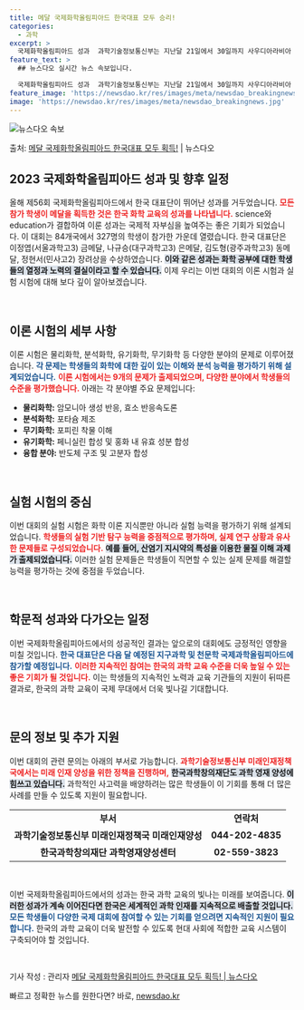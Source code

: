 ```yaml
---
title: 메달 국제화학올림피아드 한국대표 모두 승리!
categories:
  - 과학
excerpt: >
  국제화학올림피아드 성과  과학기술정보통신부는 지난달 21일에서 30일까지 사우디아라비아 리야드에서 열린 제5…
feature_text: >
  ## 뉴스다오 실시간 뉴스 속보입니다.

  국제화학올림피아드 성과  과학기술정보통신부는 지난달 21일에서 30일까지 사우디아라비아 리야드에서 열린 제5…
feature_image: 'https://newsdao.kr/res/images/meta/newsdao_breakingnews.jpg'
image: 'https://newsdao.kr/res/images/meta/newsdao_breakingnews.jpg'
---
```


![뉴스다오 속보](https://newsdao.kr/res/images/meta/newsdao_breakingnews.jpg)

<p>출처: <a href="https://newsdao.kr/5186" rel="dofollow">메달 국제화학올림피아드 한국대표 모두 획득!</a> | 뉴스다오</p>

<h2 data-ke-size="size26">2023 국제화학올림피아드 성과 및 향후 일정</h2>

<p data-ke-size="size16">올해 제56회 국제화학올림피아드에서 한국 대표단이 뛰어난 성과를 거두었습니다. <b><span style="color: #ee2323;">모든 참가 학생이 메달을 획득한 것은 한국 화학 교육의 성과를 나타냅니다.</span></b> science와 education가 결합하여 이룬 성과는 국제적 자부심을 높여주는 좋은 기회가 되었습니다. 이 대회는 84개국에서 327명의 학생이 참가한 가운데 열렸습니다. 한국 대표단은 이정엽(서울과학고3) 금메달, 나규승(대구과학고3) 은메달, 김도형(광주과학고3) 동메달, 정현서(민사고2) 장려상을 수상하였습니다. <b><span style="background-color: #21538527;">이와 같은 성과는 화학 공부에 대한 학생들의 열정과 노력의 결실이라고 할 수 있습니다.</span></b> 이제 우리는 이번 대회의 이론 시험과 실험 시험에 대해 보다 깊이 알아보겠습니다.</p>

<p data-ke-size="size16">&nbsp;</p>

<h2 data-ke-size="size26">이론 시험의 세부 사항</h2>

<p data-ke-size="size16">이론 시험은 물리화학, 분석화학, 유기화학, 무기화학 등 다양한 분야의 문제로 이루어졌습니다. <b><span style="color: #1a5490;">각 문제는 학생들의 화학에 대한 깊이 있는 이해와 분석 능력을 평가하기 위해 설계되었습니다.</span></b> <b><span style="color: #ee2323;">이론 시험에서는 9개의 문제가 출제되었으며, 다양한 분야에서 학생들의 수준을 평가했습니다.</span></b> 아래는 각 분야별 주요 문제입니다:</p>

<ul>
<li><b>물리화학:</b> 암모니아 생성 반응, 효소 반응속도론</li>
<li><b>분석화학:</b> 포타슘 제조</li>
<li><b>무기화학:</b> 포피린 착물 이해</li>
<li><b>유기화학:</b> 페니실린 합성 및 홍화 내 유효 성분 합성</li>
<li><b>융합 분야:</b> 반도체 구조 및 고분자 합성</li>
</ul>

<p data-ke-size="size16">&nbsp;</p>

<h2 data-ke-size="size26">실험 시험의 중심</h2>

<p data-ke-size="size16">이번 대회의 실험 시험은 화학 이론 지식뿐만 아니라 실험 능력을 평가하기 위해 설계되었습니다. <b><span style="color: #ee2323;">학생들의 실험 기반 탐구 능력을 중점적으로 평가하며, 실제 연구 상황과 유사한 문제들로 구성되었습니다.</span></b> <b><span style="background-color: #21538527;">예를 들어, 산염기 지시약의 특성을 이용한 물질 이해 과제가 출제되었습니다.</span></b> 이러한 실험 문제들은 학생들이 직면할 수 있는 실제 문제를 해결할 능력을 평가하는 것에 중점을 두었습니다.</p>

<p data-ke-size="size16">&nbsp;</p>

<h2 data-ke-size="size26">학문적 성과와 다가오는 일정</h2>

<p data-ke-size="size16">이번 국제화학올림피아드에서의 성공적인 결과는 앞으로의 대회에도 긍정적인 영향을 미칠 것입니다. <b><span style="color: #1a5490;">한국 대표단은 다음 달 예정된 지구과학 및 천문학 국제과학올림피아드에 참가할 예정입니다.</span></b> <b><span style="color: #ee2323;">이러한 지속적인 참여는 한국의 과학 교육 수준을 더욱 높일 수 있는 좋은 기회가 될 것입니다.</span></b> 이는 학생들의 지속적인 노력과 교육 기관들의 지원이 뒤따른 결과로, 한국의 과학 교육이 국제 무대에서 더욱 빛나길 기대합니다.</p>

<p data-ke-size="size16">&nbsp;</p>

<h2 data-ke-size="size26">문의 정보 및 추가 지원</h2>

<p data-ke-size="size16">이번 대회의 관련 문의는 아래의 부서로 가능합니다. <b><span style="color: #ee2323;">과학기술정보통신부 미래인재정책국에서는 미래 인재 양성을 위한 정책을 진행하며,</span></b> <b><span style="background-color: #21538527;">한국과학창의재단도 과학 영재 양성에 힘쓰고 있습니다.</span></b> 과학적인 사고력을 배양하려는 많은 학생들이 이 기회를 통해 더 많은 사례를 만들 수 있도록 지원이 필요합니다.</p>

<table>
<tr>
<td style="text-align: center; height: 17px;"><b>부서</b></td>
<td style="text-align: center; height: 17px;"><b>연락처</b></td>
</tr>
<tr>
<td style="text-align: center; height: 17px;"><b>과학기술정보통신부 미래인재정책국 미래인재양성</b></td>
<td style="text-align: center; height: 17px;"><b>044-202-4835</b></td>
</tr>
<tr>
<td style="text-align: center; height: 17px;"><b>한국과학창의재단 과학영재양성센터</b></td>
<td style="text-align: center; height: 17px;"><b>02-559-3823</b></td>
</tr>
</table>

<p data-ke-size="size16">&nbsp;</p>

<p data-ke-size="size16">이번 국제화학올림피아드에서의 성과는 한국 과학 교육의 빛나는 미래를 보여줍니다. <b><span style="background-color: #21538527;">이러한 성과가 계속 이어진다면 한국은 세계적인 과학 인재를 지속적으로 배출할 것입니다.</span></b> <b><span style="color: #1a5490;">모든 학생들이 다양한 국제 대회에 참여할 수 있는 기회를 얻으려면 지속적인 지원이 필요합니다.</span></b> 한국의 과학 교육이 더욱 발전할 수 있도록 현대 사회에 적합한 교육 시스템이 구축되어야 할 것입니다.</p>

<p data-ke-size="size16">&nbsp;</p>

<p data-ke-size="size16">기사 작성 : 관리자  
<a href="https://newsdao.kr/5186">메달 국제화학올림피아드 한국대표 모두 획득! | 뉴스다오</a></p> 

빠르고 정확한 뉴스를 원한다면? 바로, <a href="https://newsdao.kr" rel="dofollow">newsdao.kr</a>


